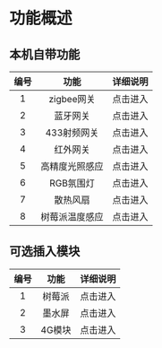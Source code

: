 # 功能概述


## 本机自带功能

编号|功能|详细说明
:---:|:---:|:---:
1|zigbee网关|点击进入
2|蓝牙网关|点击进入
3|433射频网关|点击进入
4|红外网关|点击进入
5|高精度光照感应|点击进入
6|RGB氛围灯|点击进入
7|散热风扇|点击进入
8|树莓派温度感应|点击进入



## 可选插入模块

编号|功能|详细说明
:---:|:---:|:---:
1|树莓派|点击进入
2|墨水屏|点击进入
3|4G模块|点击进入



